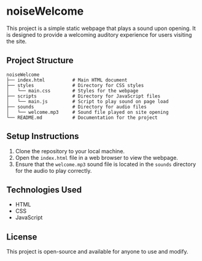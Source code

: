 # noiseWelcome

This project is a simple static webpage that plays a sound upon opening. It is designed to provide a welcoming auditory experience for users visiting the site.

## Project Structure

```
noiseWelcome
├── index.html          # Main HTML document
├── styles              # Directory for CSS styles
│   └── main.css        # Styles for the webpage
├── scripts             # Directory for JavaScript files
│   └── main.js         # Script to play sound on page load
├── sounds              # Directory for audio files
│   └── welcome.mp3     # Sound file played on site opening
└── README.md           # Documentation for the project
```

## Setup Instructions

1. Clone the repository to your local machine.
2. Open the `index.html` file in a web browser to view the webpage.
3. Ensure that the `welcome.mp3` sound file is located in the `sounds` directory for the audio to play correctly.

## Technologies Used

- HTML
- CSS
- JavaScript

## License

This project is open-source and available for anyone to use and modify.
